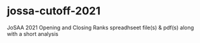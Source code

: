 # jossa-cutoff-2021
JoSAA 2021 Opening and Closing Ranks spreadhseet file(s) &amp; pdf(s) along with a short analysis
